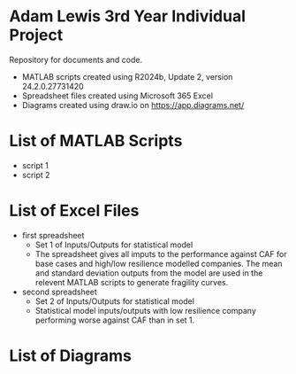 # Adam Lewis 3rd Year Individual Project

Repository for documents and code.

- MATLAB scripts created using R2024b, Update 2, version 24.2.0.27731420
- Spreadsheet files created using Microsoft 365 Excel
- Diagrams created using draw.io on https://app.diagrams.net/

# List of MATLAB Scripts

- script 1
- script 2

# List of Excel Files

- first spreadsheet
  - Set 1 of Inputs/Outputs for statistical model
  - The spreadsheet gives all imputs to the performance against CAF for base cases and high/low resilience modelled companies. The mean and standard deviation outputs from the model are used in the relevent MATLAB scripts to generate fragility curves.
- second spreadsheet
  - Set 2 of Inputs/Outputs for statistical model
  - Statistical model inputs/outputs with low resilience company performing worse against CAF than in set 1.

# List of Diagrams

